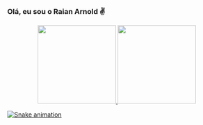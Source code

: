 ### Olá, eu sou o Raian Arnold ✌
<div align="center">
  <a href="https://github.com/raian26">
  <img height="180em" src="https://github-readme-stats.vercel.app/api?username=raian26&show_icons=true&theme=ocean_dark&include_all_commits=true&count_private=true"/>
  <img height="180em" src="https://github-readme-stats.vercel.app/api/top-langs/?username=raian26&layout=compact&langs_count=7&theme=ocean_dark"/>
  </div>
     
 
<div> 
 
 
  ![Snake animation](https://github.com/rafaballerini/raian26/blob/output/github-contribution-grid-snake.svg)
 
</div>
